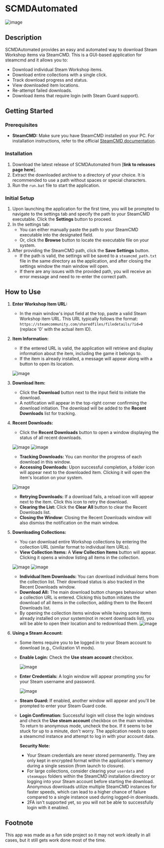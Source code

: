 # SCMDAutomated

![image](https://github.com/user-attachments/assets/47b29c1f-8d08-457c-bc28-33ad8762a7ce)


## Description

SCMDAutomated provides an easy and automated way to download Steam Workshop items via SteamCMD. This is a GUI-based application for steamcmd and it allows you to:

* Download individual Steam Workshop items.
* Download entire collections with a single click.
* Track download progress and status.
* View downloaded item locations.
* Re-attempt failed downloads.
* Download items that require login (with Steam Guard support).

## Getting Started

### Prerequisites

* **SteamCMD:** Make sure you have SteamCMD installed on your PC. For installation instructions, refer to the official [SteamCMD documentation](https://developer.valvesoftware.com/wiki/SteamCMD#Downloading_SteamCMD).

### Installation

1. Download the latest release of SCMDAutomated from [**link to releases page here**]. 
2. Extract the downloaded archive to a directory of your choice. It is recommended to use a path without spaces or special characters.
3. Run the `run.bat` file to start the application.

### Initial Setup

1. Upon launching the application for the first time, you will be prompted to navigate to the settings tab and specify the path to your SteamCMD executable. Click the **Settings** button to proceed. 
2. In the settings tab:
   * You can either manually paste the path to your SteamCMD executable into the designated field.
   * Or, click the **Browse** button to locate the executable file on your system.
3. After providing the SteamCMD path, click the **Save Settings** button. 
   * If the path is valid, the settings will be saved to a `steamcmd_path.txt` file in the same directory as the application, and after closing the settings window the main window will open.
   * If there are any issues with the provided path, you will receive an error message and need to re-enter the correct path.

## How to Use

1. **Enter Workshop Item URL:**
   * In the main window's input field at the top, paste a valid Steam Workshop item URL. This URL typically follows the format: `https://steamcommunity.com/sharedfiles/filedetails/?id=0` (replace '0' with the actual item ID).

2. **Item Information:**
   * If the entered URL is valid, the application will retrieve and display information about the item, including the game it belongs to.
   * If the item is already installed, a message will appear along with a button to open its location.

   ![image](https://github.com/user-attachments/assets/b2d084bb-39aa-469c-8104-14a5d94e8c5b)

3. **Download Item:**
   * Click the **Download** button next to the input field to initiate the download. 
   * A notification will appear in the top-right corner confirming the download initiation. The download will be added to the **Recent Downloads** list for tracking.

4. **Recent Downloads:**
   * Click the **Recent Downloads** button to open a window displaying the status of all recent downloads.

   ![image](https://github.com/user-attachments/assets/0b9e2b4c-4c15-44c4-9049-cfee9cece4df)
   ![image](https://github.com/user-attachments/assets/69846695-a23a-4ba3-b798-a4820587907e)

   * **Tracking Downloads:**  You can monitor the progress of each download in this window.
   * **Accessing Downloads:** Upon successful completion, a folder icon will appear next to the downloaded item. Clicking it will open the item's location on your system.

   ![image](https://github.com/user-attachments/assets/8975076c-71b2-4e62-80d0-2067b10db4fa)

   * **Retrying Downloads:** If a download fails, a reload icon will appear next to the item. Click this icon to retry the download.
   * **Clearing the List:** Click the **Clear All** button to clear the Recent Downloads list.
   * **Closing the Window:** Closing the Recent Downloads window will also dismiss the notification on the main window.

5. **Downloading Collections:**
   * You can download entire Workshop collections by entering the collection URL (similar format to individual item URLs).
   * **View Collection Items:** A **View Collection Items** button will appear. Clicking it opens a window listing all items in the collection.

   ![image](https://github.com/user-attachments/assets/a7f43dbd-ed95-49de-9231-a73f8b1c8741)
   ![image](https://github.com/user-attachments/assets/3354fcda-9c9a-4cc7-a6da-b801e87eab45)

   * **Individual Item Downloads:** You can download individual items from the collection list. Their download status is also tracked in the Recent Downloads window.
   * **Download All:** The main download button changes behaviour when a collection URL is entered. Clicking this button initiates the download of all items in the collection, adding them to the Recent Downloads list.
   * By opening the collection items window while having some items already installed on your system(not in recent downloads list), you will be able to open their location and to redownload them.
 ![image](https://github.com/user-attachments/assets/a5f63b82-1fd7-45ec-83a1-0baea12b9bf0)

6. **Using a Steam Account:**
   * Some items require you to be logged in to your Steam account to download (e.g., Civilization VI mods).
   * **Enable Login:** Check the **Use steam account** checkbox.

     ![image](https://github.com/user-attachments/assets/31313a94-1658-4254-b4e2-2b6a1fe6589d)

   * **Enter Credentials:** A login window will appear prompting you for your Steam username and password.

     ![image](https://github.com/user-attachments/assets/3258079a-ca3e-4387-b32d-24975e83af6c)

   * **Steam Guard:** If enabled, another window will appear and you'll be prompted to enter your Steam Guard code.
   * **Login Confirmation:** Successful login will close the login windows and check the **Use steam account** checkbox on the main window. To return to anonymous mode, uncheck the box. If it seems to be stuck for up to a minute, don't worry. The application needs to open a steamcmd instance and attempt to log in with your account data.

     **Security Note:**
     * Your Steam credentials are never stored permanently. They are only kept in encrypted format within the application's memory during a single session (from launch to closure).
     * For large collections, consider clearing your `userdata` and `steamapps` folders within the SteamCMD installation directory or logging into your Steam account before starting the download. Anonymous downloads utilize multiple SteamCMD instances for faster speeds, which can lead to a higher chance of failure compared to a single instance used during logged-in downloads.
     * 2FA isn't supported yet, so you will not be able to successfully login with it enabled.

## Footnote
This app was made as a fun side project so it may not work ideally in all cases, but it still gets work done most of the time.
